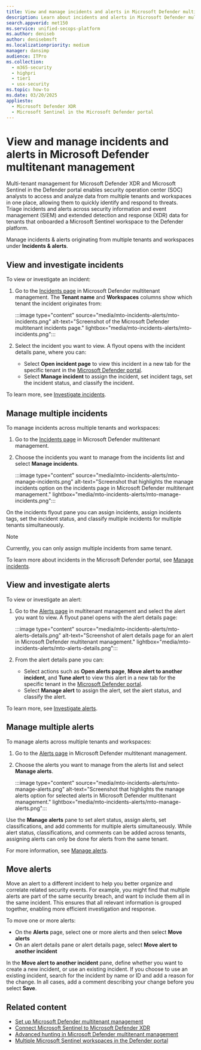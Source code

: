 ```yaml
---
title: View and manage incidents and alerts in Microsoft Defender multitenant management
description: Learn about incidents and alerts in Microsoft Defender multitenant management
search.appverid: met150
ms.service: unified-secops-platform
ms.author: deniseb
author: denisebmsft
ms.localizationpriority: medium
manager: dansimp
audience: ITPro
ms.collection: 
  - m365-security
  - highpri
  - tier1
  - usx-security
ms.topic: how-to
ms.date: 03/20/2025
appliesto:
  - Microsoft Defender XDR
  - Microsoft Sentinel in the Microsoft Defender portal
---
```


# View and manage incidents and alerts in Microsoft Defender multitenant management

Multi-tenant management for Microsoft Defender XDR and Microsoft Sentinel in the Defender portal enables security operation center (SOC) analysts to access and analyze data from multiple tenants and workspaces in one place, allowing them to quickly identify and respond to threats. Triage incidents and alerts across security information and event management (SIEM) and extended detection and response (XDR) data for tenants that onboarded a Microsoft Sentinel workspace to the Defender platform.

Manage incidents & alerts originating from multiple tenants and workspaces under **Incidents & alerts**.

## View and investigate incidents

To view or investigate an incident:

1. Go to the [Incidents page](https://mto.security.microsoft.com/incidents) in Microsoft Defender multitenant management. The **Tenant name** and **Workspaces** columns show which tenant the incident originates from:

   :::image type="content" source="media/mto-incidents-alerts/mto-incidents.png" alt-text="Screenshot of the Microsoft Defender multitenant incidents page." lightbox="media/mto-incidents-alerts/mto-incidents.png":::

1. Select the incident you want to view. A flyout opens with the incident details pane, where you can:

    - Select **Open incident page** to view this incident in a new tab for the specific tenant in the [Microsoft Defender portal](https://security.microsoft.com).
    - Select **Manage incident** to assign the incident, set incident tags, set the incident status, and classify the incident.

To learn more, see [Investigate incidents](/defender-endpoint/investigate-incidents).

## Manage multiple incidents

To manage incidents across multiple tenants and workspaces:

1. Go to the [Incidents page](https://mto.security.microsoft.com/incidents) in Microsoft Defender multitenant management.
2. Choose the incidents you want to manage from the incidents list and select **Manage incidents**.

   :::image type="content" source="media/mto-incidents-alerts/mto-manage-incidents.png" alt-text="Screenshot that highlights the manage incidents option on the incidents page in Microsoft Defender multitenant management." lightbox="media/mto-incidents-alerts/mto-manage-incidents.png":::

On the incidents flyout pane you can assign incidents, assign incidents tags, set the incident status, and classify multiple incidents for multiple tenants simultaneously.

>[!Note]
> Currently, you can only assign multiple incidents from same tenant.

To learn more about incidents in the Microsoft Defender portal, see [Manage incidents](/defender-endpoint/manage-incidents).

## View and investigate alerts

To view or investigate an alert:

1. Go to the [Alerts page](https://mto.security.microsoft.com/alerts) in multitenant management and select the alert you want to view. A flyout panel opens with the alert details page:

   :::image type="content" source="media/mto-incidents-alerts/mto-alerts-details.png" alt-text="Screenshot of alert details page for an alert in Microsoft Defender multitenant management." lightbox="media/mto-incidents-alerts/mto-alerts-details.png":::

1. From the alert details pane you can:

    - Select actions such as **Open alerts page**, **Move alert to another incident**, and **Tune alert** to view this alert in a new tab for the specific tenant in the [Microsoft Defender portal](https://security.microsoft.com).
    - Select **Manage alert** to assign the alert, set the alert status, and classify the alert.

To learn more, see [Investigate alerts](/defender-endpoint/investigate-alerts).

## Manage multiple alerts

To manage alerts across multiple tenants and workspaces:

1. Go to the [Alerts page](https://mto.security.microsoft.com/alerts) in Microsoft Defender multitenant management.
1. Choose the alerts you want to manage from the alerts list and select **Manage alerts**.

   :::image type="content" source="media/mto-incidents-alerts/mto-manage-alerts.png" alt-text="Screenshot that highlights the manage alerts option for selected alerts in Microsoft Defender multitenant management." lightbox="media/mto-incidents-alerts/mto-manage-alerts.png":::

Use the **Manage alerts** pane to set alert status, assign alerts, set classifications, and add comments for multiple alerts simultaneously. While alert status, classifications, and comments can be added across tenants, assigning alerts can only be done for alerts from the same tenant.

For more information, see [Manage alerts](/defender-xdr/investigate-alerts#manage-alerts).

## Move alerts

Move an alert to a different incident to help you better organize and correlate related security events. For example, you might find that multiple alerts are part of the same security breach, and want to include them all in the same incident. This ensures that all relevant information is grouped together, enabling more efficient investigation and response.

To move one or more alerts:

- On the **Alerts** page, select one or more alerts and then select **Move alerts**
- On an alert details pane or alert details page, select **Move alert to another incident**

In the **Move alert to another incident** pane, define whether you want to create a new incident, or use an existing incident. If you choose to use an existing incident, search for the incident by name or ID and add a reason for the change. In all cases, add a comment describing your change before you select **Save**.

## Related content

- [Set up Microsoft Defender multitenant management](mto-requirements.md)
- [Connect Microsoft Sentinel to Microsoft Defender XDR](microsoft-sentinel-onboard.md)
- [Advanced hunting in Microsoft Defender multitenant management](mto-advanced-hunting.md)
- [Multiple Microsoft Sentinel workspaces in the Defender portal](https://go.microsoft.com/fwlink/p/?linkid=2310579)